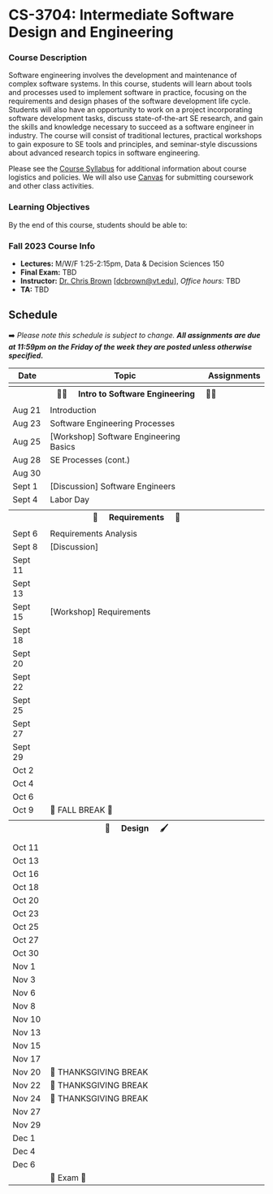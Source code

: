 # CS-3704: Intermediate Software Design and Engineering

### Course Description

Software engineering involves the development and maintenance of complex software systems. In this course, students will learn about tools and processes used to implement software in practice, focusing on the requirements and design phases of the software development life cycle. Students will also have an opportunity to work on a project incorporating software development tasks, discuss state-of-the-art SE research, and gain the skills and knowledge necessary to succeed as a software engineer in industry. The course will consist of traditional lectures, practical workshops to gain exposure to SE tools and principles, and seminar-style discussions about advanced research topics in software engineering.

Please see the [Course Syllabus](#) for additional information about course logistics and policies. We will also use [Canvas](https://canvas.vt.edu/) for submitting coursework and other class activities.

### Learning Objectives

By the end of this course, students should be able to:

### Fall 2023 Course Info

* **Lectures:** M/W/F 1:25-2:15pm, Data & Decision Sciences 150
* **Final Exam:** TBD
* **Instructor:** [Dr. Chris Brown](https://chbrown13.github.io) [dcbrown@vt.edu], *Office hours:* TBD
* **TA:** TBD

## Schedule

➡️ _Please note this schedule is subject to change. **All assignments are due at 11:59pm on the Friday of the week they are posted unless otherwise specified.**_

| Date     | Topic                            |  Assignments       |
|----------|----------------------------------|------------------  |
| <tr><th colspan=3> 👨‍💻 &nbsp;&nbsp;&nbsp; Intro to Software Engineering &nbsp;&nbsp;&nbsp; 👩‍💻 </th></tr> |
| Aug 21 |  Introduction |  |
| Aug 23 |  Software Engineering Processes | |
| Aug 25 |  [Workshop] Software Engineering Basics | |
| Aug 28 |  SE Processes (cont.) | |
| Aug 30 |  |  |
| Sept 1 | [Discussion] Software Engineers | |
| Sept 4 | Labor Day |  |
| <tr><th colspan=3> 📝 &nbsp;&nbsp;&nbsp; Requirements &nbsp;&nbsp;&nbsp; 📖 </th></tr> |
| Sept 6 | Requirements Analysis | |
| Sept 8 |  [Discussion] |  |
| Sept 11 |  | |
| Sept 13 |  |  |
| Sept 15 | [Workshop] Requirements | |
| Sept 18 |  | |
| Sept 20  |  | |
| Sept 22  |  | |
| Sept 25 |  | |
| Sept 27 | |  |
| Sept 29 |  | |
| Oct 2 |   | |
| Oct 4 |    | |
| Oct 6 |  |  |
| Oct 9 | 🍂 FALL BREAK 🌄 | |
| <tr><th colspan=3> 🎨 &nbsp;&nbsp;&nbsp; Design &nbsp;&nbsp;&nbsp; 🖌️ </th></tr> |
| Oct 11 | |  |
| Oct 13 | | |
| Oct 16 | |  |
| Oct 18 |  | |
| Oct 20 | | |
| Oct 23 |  | |
| Oct 25 |  |  |
| Oct 27 |  |  |
| Oct 30  |  |  |
| Nov 1  |  | |
| Nov 3  |  | |
| Nov 6  |  | |
| Nov 8  |  | |
| Nov 10  |  | |
| Nov 13  |  | |
| Nov 15  |  | |
| Nov 17  |  | |
| Nov 20  | 🦃 THANKSGIVING BREAK | |
| Nov 22  | 🦃 THANKSGIVING BREAK | |
| Nov 24  | 🦃 THANKSGIVING BREAK | |
| Nov 27  |  | |
| Nov 29  |  | |
| Dec 1 |  | |
| Dec 4  |  | |
| Dec 6  |  | |
|  |  💯 Exam 💯  | |
